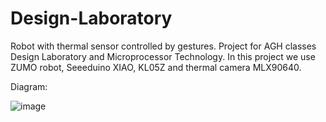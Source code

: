 # Design-Laboratory
Robot with thermal sensor controlled by gestures.
Project for AGH classes Design Laboratory and Microprocessor Technology.
In this project we use ZUMO robot, Seeeduino XIAO, KL05Z and thermal camera MLX90640.

Diagram:

![image](https://user-images.githubusercontent.com/57349813/152695165-0e024278-711c-446d-9f4a-48ab4f0bc8aa.png)
